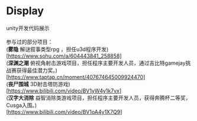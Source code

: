 # Display
 unity开发代码展示<br />
 <br />
参与过的部分项目：<br />
(__雾隐__ 解谜叙事类型rpg ，担任u3d程序开发)<br/>[https://www.sohu.com/a/604443841_258858]<br />
(__深渊之潮__  俯视角射击游戏项目，担任程序主要开发人员，通过吉比特gamejay挑战赛获得最佳潜力奖。)<br/>[https://www.taptap.cn/moment/407674645009924470]<br/>
(__丧尸围城__   3D射击塔防游戏)<br/>[https://www.bilibili.com/video/BV1yW4y1k7vx]<br/>
(__汉字大消除__ 益智消除类游戏项目，担任程序主要开发人员，获得奔腾杯二等奖，Cusga入围。)<br/>[https://www.bilibili.com/video/BV1oA4y1X7Q9]<br/>
